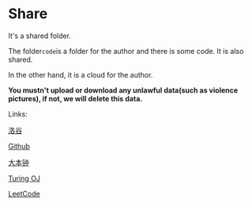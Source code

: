 # Share
It's a shared folder.

The folder```code```is a folder for the author and there is some code. It is also shared.

In the other hand, it is a cloud for the author.

**You mustn't upload or download any unlawful data(such as violence pictures), if not, we will delete this data.**

Links:

[洛谷](http://luogu.org)

[Github](https://github.com)

[大本钟](http://bigbang.openjudge.cn)

[Turing OJ](http://222.180.160.110:2019)

[LeetCode](https://leetcode-cn.com)
